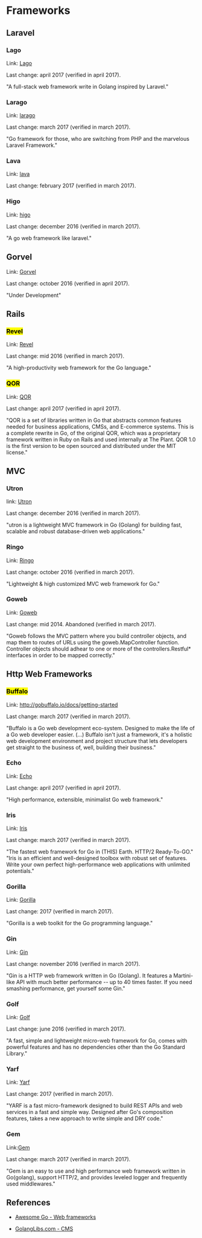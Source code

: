 
# Frameworks






## Laravel






### Lago

Link: [Lago](https://github.com/lastack/lago)

Last change: april 2017 (verified in april 2017).

"A full-stack web framework write in Golang inspired by Laravel."



### Larago

Link: [larago](https://github.com/lara-go/larago)

Last change: march 2017 (verified in march 2017).

"Go framework for those, who are switching from PHP and the marvelous Laravel Framework."




### Lava

Link: [lava](https://github.com/golava/lava)

Last change: february 2017 (verified in march 2017).




### Higo

Link: [higo](https://github.com/micln/higo)

Last change: december 2016 (verified in march 2017).

"A go web framework like laravel."


## Gorvel

Link: [Gorvel](https://github.com/sadlil/gorvel)

Last change: october 2016 (verified in april 2017).

"Under Development"



## Rails





### <mark>Revel</mark> 

Link: [Revel](https://github.com/revel/revel)

Last change: mid 2016 (verified in march 2017).

"A high-productivity web framework for the Go language."




### <mark>QOR</mark>

Link: [QOR](https://github.com/qor/qor)

Last change: april 2017 (verified in april 2017).

"QOR is a set of libraries written in Go that abstracts common features needed for business applications, CMSs, and E-commerce systems.
This is a complete rewrite in Go, of the original QOR, which was a proprietary framework written in Ruby on Rails and used internally at The Plant. QOR 1.0 is the first version to be open sourced and distributed under the MIT license."






## MVC





### Utron

link: [Utron](https://github.com/gernest/utron)

Last change: december 2016 (verified in march 2017).

"utron is a lightweight MVC framework in Go (Golang) for building fast, scalable and robust database-driven web applications."


### Ringo 

Link: [Ringo](https://github.com/jjyr/ringo)

Last change: october 2016 (verified in march 2017).

"Lightweight & high customized MVC web framework for Go."





### Goweb

Link: [Goweb](https://github.com/stretchr/goweb)

Last change: mid 2014. Abandoned (verified in march 2017).

"Goweb follows the MVC pattern where you build controller objects, and map them to routes of URLs using the goweb.MapController function. Controller objects should adhear to one or more of the controllers.Restful* interfaces in order to be mapped correctly."





## Http Web Frameworks





### <mark>Buffalo</mark>

Link: http://gobuffalo.io/docs/getting-started

Last change: march 2017 (verified in march 2017).

"Buffalo is a Go web development eco-system. Designed to make the life of a Go web developer easier.
(...)
Buffalo isn't just a framework, it's a holistic web development environment and project structure that lets developers get straight to the business of, well, building their business."



### Echo 

Link: [Echo](https://github.com/labstack/echo)

Last change: april 2017 (verified in april 2017).

"High performance, extensible, minimalist Go web framework."


### Iris

Link: [Iris](https://github.com/kataras/iris)

Last change: march 2017 (verified in march 2017).

"The fastest web framework for Go in (THIS) Earth. HTTP/2 Ready-To-GO."
"Iris is an efficient and well-designed toolbox with robust set of features.
Write your own perfect high-performance web applications with unlimited potentials." 



### Gorilla

Link: [Gorilla](https://github.com/gorilla)

Last change: 2017 (verified in march 2017).

"Gorilla is a web toolkit for the Go programming language."



### Gin

Link: [Gin](https://github.com/gin-gonic/gin)

Last change: november 2016 (verified in march 2017).

"Gin is a HTTP web framework written in Go (Golang). It features a Martini-like API with much better performance -- up to 40 times faster. If you need smashing performance, get yourself some Gin."



### Golf

Link: [Golf](https://github.com/dinever/golf)

Last change: june 2016 (verified in march 2017).

"A fast, simple and lightweight micro-web framework for Go, comes with powerful features and has no dependencies other than the Go Standard Library."


### Yarf

Link: [Yarf](https://github.com/yarf-framework/yarf)

Last change: 2017 (verified in march 2017).

"YARF is a fast micro-framework designed to build REST APIs and web services in a fast and simple way. Designed after Go's composition features, takes a new approach to write simple and DRY code."


### Gem

Link:[Gem](https://github.com/go-gem/gem)

Last change: march 2017 (verified in march 2017).

"Gem is an easy to use and high performance web framework written in Go(golang), support HTTP/2, and provides leveled logger and frequently used middlewares."



## References

- [Awesome Go - Web frameworks](https://awesome-go.com/#web-frameworks)

- [GolangLibs.com - CMS](https://golanglibs.com/top?q=cms)

